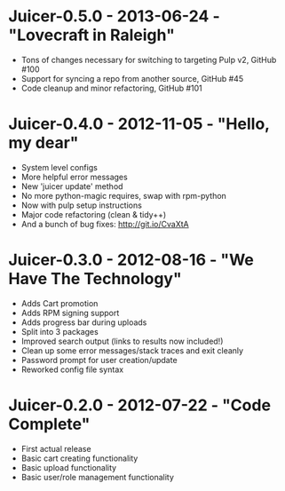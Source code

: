 # Juicer-0.5.0 - 2013-06-24 - "Lovecraft in Raleigh"

- Tons of changes necessary for switching to targeting Pulp v2, GitHub #100
- Support for syncing a repo from another source, GitHub #45
- Code cleanup and minor refactoring, GitHub #101

# Juicer-0.4.0 - 2012-11-05 - "Hello, my dear"

- System level configs
- More helpful error messages
- New 'juicer update' method
- No more python-magic requires, swap with rpm-python
- Now with pulp setup instructions
- Major code refactoring (clean & tidy++)
- And a bunch of bug fixes: http://git.io/CvaXtA

# Juicer-0.3.0 - 2012-08-16 - "We Have The Technology"

* Adds Cart promotion
* Adds RPM signing support
* Adds progress bar during uploads
* Split into 3 packages
* Improved search output (links to results now included!)
* Clean up some error messages/stack traces and exit cleanly
* Password prompt for user creation/update
* Reworked config file syntax

# Juicer-0.2.0 - 2012-07-22 - "Code Complete"

* First actual release
* Basic cart creating functionality
* Basic upload functionality
* Basic user/role management functionality
